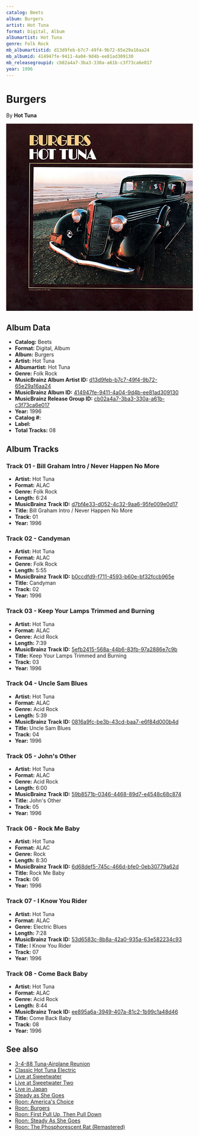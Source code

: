```yaml
---
catalog: Beets
album: Burgers
artist: Hot Tuna
format: Digital, Album
albumartist: Hot Tuna
genre: Folk Rock
mb_albumartistid: d13d9feb-b7c7-49f4-9b72-65e29a16aa24
mb_albumid: 414947fe-9411-4a04-9d4b-ee81ad309130
mb_releasegroupid: cb02a4a7-3ba3-330a-a61b-c3f73ca6e017
year: 1996
---
```


# Burgers

By **Hot Tuna**

![](../../assets/beetscovers/Hot_Tuna-Burgers.jpg)

## Album Data

- **Catalog:** Beets
- **Format:** Digital, Album
- **Album:** Burgers
- **Artist:** Hot Tuna
- **Albumartist:** Hot Tuna
- **Genre:** Folk Rock
- **MusicBrainz Album Artist ID:** [d13d9feb-b7c7-49f4-9b72-65e29a16aa24](https://musicbrainz.org/artist/d13d9feb-b7c7-49f4-9b72-65e29a16aa24)
- **MusicBrainz Album ID:** [414947fe-9411-4a04-9d4b-ee81ad309130](https://musicbrainz.org/release/414947fe-9411-4a04-9d4b-ee81ad309130)
- **MusicBrainz Release Group ID:** [cb02a4a7-3ba3-330a-a61b-c3f73ca6e017](https://musicbrainz.org/release-group/cb02a4a7-3ba3-330a-a61b-c3f73ca6e017)
- **Year:** 1996
- **Catalog #:** 
- **Label:** 
- **Total Tracks:** 08

## Album Tracks

### Track 01 - Bill Graham Intro / Never Happen No More

- **Artist:** Hot Tuna
- **Format:** ALAC
- **Genre:** Folk Rock
- **Length:** 6:24
- **MusicBrainz Track ID:** [d7bf4e33-d052-4c32-9aa6-95fe009e0d17](https://musicbrainz.org/recording/d7bf4e33-d052-4c32-9aa6-95fe009e0d17)
- **Title:** Bill Graham Intro / Never Happen No More
- **Track:** 01
- **Year:** 1996

### Track 02 - Candyman

- **Artist:** Hot Tuna
- **Format:** ALAC
- **Genre:** Folk Rock
- **Length:** 5:55
- **MusicBrainz Track ID:** [b0ccdfd9-f711-4593-b60e-bf32fccb965e](https://musicbrainz.org/recording/b0ccdfd9-f711-4593-b60e-bf32fccb965e)
- **Title:** Candyman
- **Track:** 02
- **Year:** 1996

### Track 03 - Keep Your Lamps Trimmed and Burning

- **Artist:** Hot Tuna
- **Format:** ALAC
- **Genre:** Acid Rock
- **Length:** 7:39
- **MusicBrainz Track ID:** [5efb2415-568a-44b6-83fb-97a2886e7c9b](https://musicbrainz.org/recording/5efb2415-568a-44b6-83fb-97a2886e7c9b)
- **Title:** Keep Your Lamps Trimmed and Burning
- **Track:** 03
- **Year:** 1996

### Track 04 - Uncle Sam Blues

- **Artist:** Hot Tuna
- **Format:** ALAC
- **Genre:** Acid Rock
- **Length:** 5:39
- **MusicBrainz Track ID:** [0816a9fc-be3b-43cd-baa7-e6f84d000b4d](https://musicbrainz.org/recording/0816a9fc-be3b-43cd-baa7-e6f84d000b4d)
- **Title:** Uncle Sam Blues
- **Track:** 04
- **Year:** 1996

### Track 05 - John's Other

- **Artist:** Hot Tuna
- **Format:** ALAC
- **Genre:** Acid Rock
- **Length:** 6:00
- **MusicBrainz Track ID:** [59b8571b-0346-4468-89d7-e4548c68c874](https://musicbrainz.org/recording/59b8571b-0346-4468-89d7-e4548c68c874)
- **Title:** John's Other
- **Track:** 05
- **Year:** 1996

### Track 06 - Rock Me Baby

- **Artist:** Hot Tuna
- **Format:** ALAC
- **Genre:** Rock
- **Length:** 8:30
- **MusicBrainz Track ID:** [6d68def5-745c-466d-bfe0-0eb30779a62d](https://musicbrainz.org/recording/6d68def5-745c-466d-bfe0-0eb30779a62d)
- **Title:** Rock Me Baby
- **Track:** 06
- **Year:** 1996

### Track 07 - I Know You Rider

- **Artist:** Hot Tuna
- **Format:** ALAC
- **Genre:** Electric Blues
- **Length:** 7:28
- **MusicBrainz Track ID:** [53d6583c-8b8a-42a0-935a-63e582234c93](https://musicbrainz.org/recording/53d6583c-8b8a-42a0-935a-63e582234c93)
- **Title:** I Know You Rider
- **Track:** 07
- **Year:** 1996

### Track 08 - Come Back Baby

- **Artist:** Hot Tuna
- **Format:** ALAC
- **Genre:** Acid Rock
- **Length:** 8:44
- **MusicBrainz Track ID:** [ee895a6a-3949-407a-81c2-1b99c1a48d46](https://musicbrainz.org/recording/ee895a6a-3949-407a-81c2-1b99c1a48d46)
- **Title:** Come Back Baby
- **Track:** 08
- **Year:** 1996


## See also

- [3-4-88 Tuna-Airplane Reunion](3-4-88_Tuna-Airplane_Reunion.md)
- [Classic Hot Tuna Electric](Classic_Hot_Tuna_Electric.md)
- [Live at Sweetwater](Live_at_Sweetwater.md)
- [Live at Sweetwater Two](Live_at_Sweetwater_Two.md)
- [Live in Japan](Live_in_Japan.md)
- [Steady as She Goes](Steady_as_She_Goes.md)
- [Roon: America's Choice](../../Roon/Hot_Tuna/Americas_Choice.md)
- [Roon: Burgers](../../Roon/Hot_Tuna/Burgers.md)
- [Roon: First Pull Up, Then Pull Down](../../Roon/Hot_Tuna/First_Pull_Up__Then_Pull_Down.md)
- [Roon: Steady As She Goes](../../Roon/Hot_Tuna/Steady_As_She_Goes.md)
- [Roon: The Phosphorescent Rat (Remastered)](../../Roon/Hot_Tuna/The_Phosphorescent_Rat_Remastered.md)
